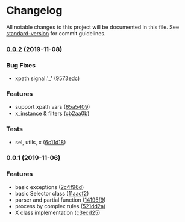 # Changelog

All notable changes to this project will be documented in this file. See [standard-version](https://github.com/conventional-changelog/standard-version) for commit guidelines.

### [0.0.2](https://github.com/wooddance/parselx/compare/v0.0.1...v0.0.2) (2019-11-08)


### Bug Fixes

* xpath signal:'_' ([9573edc](https://github.com/wooddance/parselx/commit/9573edc))


### Features

* support xpath vars ([65a5409](https://github.com/wooddance/parselx/commit/65a5409))
* x_instance & filters ([cb2aa0b](https://github.com/wooddance/parselx/commit/cb2aa0b))


### Tests

* sel, utils, x ([6c11d18](https://github.com/wooddance/parselx/commit/6c11d18))



### 0.0.1 (2019-11-06)


### Features

* basic exceptions ([2c4f96d](https://github.com/wooddance/parselx/commit/2c4f96d))
* basic Selector class ([11aacf2](https://github.com/wooddance/parselx/commit/11aacf2))
* parser and partial function ([14195f9](https://github.com/wooddance/parselx/commit/14195f9))
* process by complex rules ([521dd2a](https://github.com/wooddance/parselx/commit/521dd2a))
* X class implementation ([c3ecd25](https://github.com/wooddance/parselx/commit/c3ecd25))
